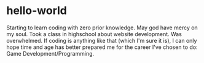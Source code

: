 # hello-world
Starting to learn coding with zero prior knowledge. May god have mercy on my soul.
Took a class in highschool about website development. Was overwhelmed. If coding is anything like that (which I'm sure it is), I can only hope time and age has better prepared me for the career I've chosen to do: Game Development/Programming.
